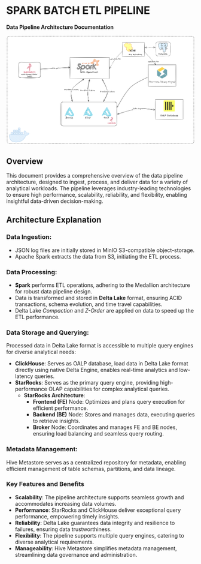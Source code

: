 # SPARK BATCH ETL PIPELINE
**Data Pipeline Architecture Documentation**
 <p align="center">
    <img src="images/architecture1.png">
   </a>
</p>

## Overview
This document provides a comprehensive overview of the data pipeline architecture, designed to ingest, process, and deliver data for a variety of analytical workloads. 
The pipeline leverages industry-leading technologies to ensure high performance, scalability, reliability, and flexibility, enabling insightful data-driven decision-making.

## Architecture Explanation
### Data Ingestion:
* JSON log files are initially stored in MinIO S3-compatible object-storage. 
* Apache Spark extracts the data from S3, initiating the ETL process. 

### Data Processing:
* **Spark** performs ETL operations, adhering to the Medallion architecture for robust data pipeline design.
* Data is transformed and stored in **Delta Lake** format, ensuring ACID transactions, schema evolution, and time travel capabilities. 
* Delta Lake _Compaction_ and _Z-Order_ are applied on data to speed up the ETL performance.

### Data Storage and Querying:
Processed data in Delta Lake format is accessible to multiple query engines for diverse analytical needs:
* **ClickHouse**: Serves as OALP database, load data in Delta Lake format directly using native Delta Engine, enables real-time analytics and low-latency queries.
* **StarRocks**: Serves as the primary query engine, providing high-performance OLAP capabilities for complex analytical queries.
  * **StarRocks Architecture**:
    * **Frontend (FE)** Node: Optimizes and plans query execution for efficient performance. 
    * **Backend (BE)** Node: Stores and manages data, executing queries to retrieve insights. 
    * **Broker** Node: Coordinates and manages FE and BE nodes, ensuring load balancing and seamless query routing.
  
### Metadata Management:
Hive Metastore serves as a centralized repository for metadata, enabling efficient management of table schemas, partitions, and data lineage.

### Key Features and Benefits
* **Scalability**: The pipeline architecture supports seamless growth and accommodates increasing data volumes.
* **Performance**: StarRocks and ClickHouse deliver exceptional query performance, empowering timely insights.
* **Reliability**: Delta Lake guarantees data integrity and resilience to failures, ensuring data trustworthiness.
* **Flexibility**: The pipeline supports multiple query engines, catering to diverse analytical requirements.
* **Manageability**: Hive Metastore simplifies metadata management, streamlining data governance and administration.